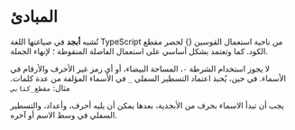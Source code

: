 ﻿---
sidebar_position: 1
---

# المبادئ

تُشبه **أبجد** في صياغتها اللغة TypeScript من ناحية استعمال القوسين {} لحصر مقطع الكود. كما وتعتمد بشكل أساسي على استعمال
الفاصلة المنقوطة ؛ لإنهاء الجملة.

لا يجوز استخدام الشرطة `-`، المساحة البيضاء، أو أي رمز غير الأحرف والأرقام في الأسماء. في حين، يُحبذ اعتماد التسطير السفلي `_` في الأسماء المؤلفة من عدة
كلمات.
مثال: `مقطع_كتابي`

يجب أن تبدأ الاسماء بحرف من الأبجدية، بعدها يمكن أن يليه أحرف، وأعداد، والتسطير السفلي في وسط الاسم أو آخره.

